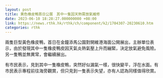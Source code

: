 ```yaml
---
layout: post
title: 黄色橡皮鴨首日公展　其中一隻因天熱需放氣維修
date: 2023-06-10 18:28:27.000000000 +08:00
link: https://news.rthk.hk/rthk/ch/component/k2/1704307-20230610.htm
categories: rthk
---
```


兩隻巨型黃色橡皮鴨，首日在金鐘添馬公園對開維港海面公開展出，主辦單位表示，由於發現其中一隻橡皮鴨皮因天氣炎熱氣壓上升而繃緊，決定放氣避免風險。另一隻鴨並無異常，會繼續展出。

有市民表示，見到其中一隻橡皮鴨，突然好似漏氣一樣，很快變平，浮在水面。有市民表示專程前往海旁觀賞，但只見到一隻表示失望，亦有人認為同樣值得欣賞。
